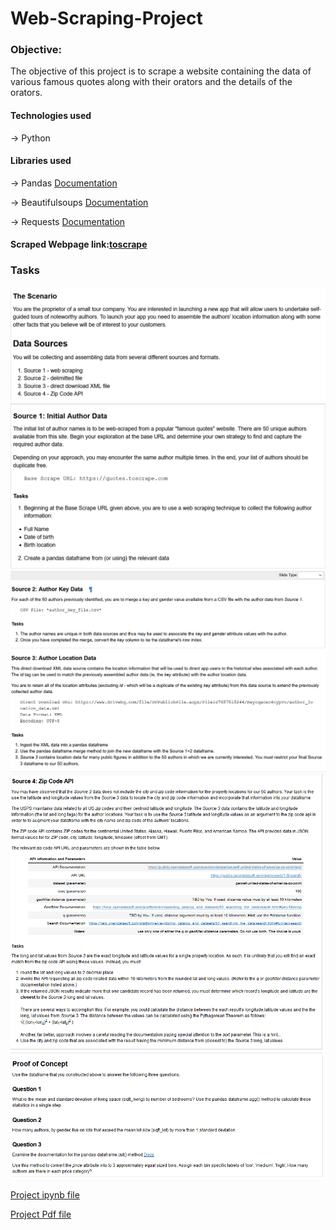 # Web-Scraping-Project

### Objective: 
The objective of this project is to scrape a website containing the data of various famous quotes along with their orators and the details of the orators.

#### Technologies used

-> Python

#### Libraries used

-> Pandas [Documentation](https://pandas.pydata.org/docs/)

-> Beautifulsoups  [Documentation](https://beautiful-soup-4.readthedocs.io/en/latest/#:~:text=Beautiful%20Soup%20is%20a%20Python,hours%20or%20days%20of%20work.)

-> Requests   [Documentation](https://docs.python-requests.org/)

#### Scraped Webpage link:[toscrape](https://quotes.toscrape.com/)

### Tasks
![Task 1](https://github.com/Th-analytics/Web-Scraping-Project/blob/main/Image%201.PNG)
![Task 2](https://github.com/Th-analytics/Web-Scraping-Project/blob/main/Image%202.PNG)
![Task 3](https://github.com/Th-analytics/Web-Scraping-Project/blob/main/Image%203.PNG)
![Task 4](https://github.com/Th-analytics/Web-Scraping-Project/blob/main/Image%204.PNG)
![Task 5](https://github.com/Th-analytics/Web-Scraping-Project/blob/main/Image%205.PNG)
![Final Questions](https://github.com/Th-analytics/Web-Scraping-Project/blob/main/Image%206.PNG)



[Project ipynb file](https://github.com/Th-analytics/Web-Scraping-Project/blob/main/Project%206.ipynb)

[Project Pdf file](https://github.com/Th-analytics/Web-Scraping-Project/blob/main/projectv6_solution.pdf)
